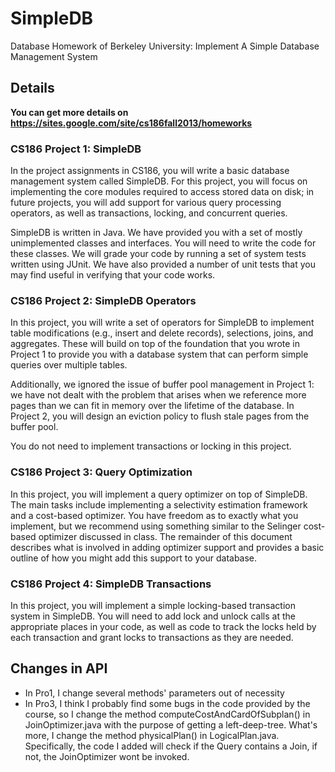# SimpleDB
Database Homework of Berkeley University: Implement A Simple Database Management System 

## Details
**You can get more details on https://sites.google.com/site/cs186fall2013/homeworks**

### CS186 Project 1: SimpleDB
In the project assignments in CS186, you will write a basic database management system called SimpleDB. For this project, you will focus on implementing the core modules required to access stored data on disk; in future projects, you will add support for various query processing operators, as well as transactions, locking, and concurrent queries.

SimpleDB is written in Java. We have provided you with a set of mostly unimplemented classes and interfaces. You will need to write the code for these classes. We will grade your code by running a set of system tests written using JUnit. We have also provided a number of unit tests that you may find useful in verifying that your code works.

### CS186 Project 2: SimpleDB Operators
In this project, you will write a set of operators for SimpleDB to implement table modifications (e.g., insert and delete records), selections, joins, and aggregates. These will build on top of the foundation that you wrote in Project 1 to provide you with a database system that can perform simple queries over multiple tables.

Additionally, we ignored the issue of buffer pool management in Project 1: we have not dealt with the problem that arises when we reference more pages than we can fit in memory over the lifetime of the database. In Project 2, you will design an eviction policy to flush stale pages from the buffer pool.

You do not need to implement transactions or locking in this project.

### CS186 Project 3: Query Optimization
In this project, you will implement a query optimizer on top of SimpleDB. The main tasks include implementing a selectivity estimation framework and a cost-based optimizer. You have freedom as to exactly what you implement, but we recommend using something similar to the Selinger cost-based optimizer discussed in class. The remainder of this document describes what is involved in adding optimizer support and provides a basic outline of how you might add this support to your database. 

### CS186 Project 4: SimpleDB Transactions
In this project, you will implement a simple locking-based transaction system in SimpleDB. You will need to add lock and unlock calls at the appropriate places in your code, as well as code to track the locks held by each transaction and grant locks to transactions as they are needed. 

## Changes in API
+ In Pro1, I change several methods' parameters out of necessity
+ In Pro3, I think I probably find some bugs in the code provided by the course, so I change the method computeCostAndCardOfSubplan() in JoinOptimizer.java with the purpose of getting a left-deep-tree. What's more, I change the method physicalPlan() in LogicalPlan.java. Specifically, the code I added will check if the Query contains a Join, if not, the JoinOptimizer wont be invoked.
